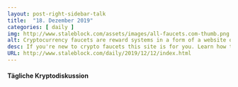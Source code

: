 ```yaml
---
layout: post-right-sidebar-talk
title:  "18. Dezember 2019"
categories: [ daily ]
img: http://www.staleblock.com/assets/images/all-faucets.com-thumb.png
alt: Cryptocurrency faucets are reward systems in a form of a website or an app that dispense free coins.
desc: If you're new to crypto faucets this site is for you. Learn how to maximize the value of your time and effort while claiming from free bitcoin faucet sites.
URL: http://www.staleblock.com/daily/2019/12/12/index.html
---
```

#### Tägliche Kryptodiskussion

<div id="commento"></div>
<script src="https://cdn.commento.io/js/commento.js"></script>

